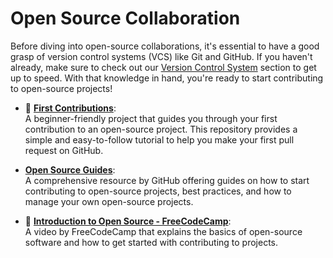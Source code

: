 # Open Source Collaboration

Before diving into open-source collaborations, it's essential to have a good grasp of version control systems (VCS) like Git and GitHub. If you haven't already, make sure to check out our [Version Control System](./version-control-system.md) section to get up to speed. With that knowledge in hand, you're ready to start contributing to open-source projects!



- 🌱 [**First Contributions**](https://github.com/firstcontributions/first-contributions):  
  A beginner-friendly project that guides you through your first contribution to an open-source project. This repository provides a simple and easy-to-follow tutorial to help you make your first pull request on GitHub.

- [**Open Source Guides**](https://opensource.guide/):  
  A comprehensive resource by GitHub offering guides on how to start contributing to open-source projects, best practices, and how to manage your own open-source projects.

- 🌱 [**Introduction to Open Source - FreeCodeCamp**](https://www.youtube.com/watch?v=yzeVMecydCE):  
  A video by FreeCodeCamp that explains the basics of open-source software and how to get started with contributing to projects.
